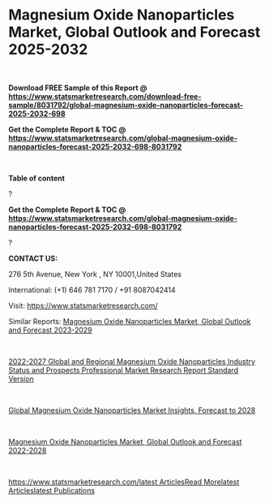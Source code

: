 <h1>Magnesium Oxide Nanoparticles Market, Global Outlook and Forecast 2025-2032</h1><br/><p><strong>Download FREE Sample of this Report @ <a href="https://www.statsmarketresearch.com/download-free-sample/8031792/global-magnesium-oxide-nanoparticles-forecast-2025-2032-698">https://www.statsmarketresearch.com/download-free-sample/8031792/global-magnesium-oxide-nanoparticles-forecast-2025-2032-698</a></strong></p>
 
 
 
 <div><b>Get the Complete Report & TOC @ <a href="https://www.statsmarketresearch.com/global-magnesium-oxide-nanoparticles-forecast-2025-2032-698-8031792">https://www.statsmarketresearch.com/global-magnesium-oxide-nanoparticles-forecast-2025-2032-698-8031792</a></b></div>
 
 
 
 <p><br />
 
 <b>Table of content</b></p>
 
 
 
 <p>? </p>
 
 
 
 <div><b>Get the Complete Report & TOC @ <a href="https://www.statsmarketresearch.com/global-magnesium-oxide-nanoparticles-forecast-2025-2032-698-8031792">https://www.statsmarketresearch.com/global-magnesium-oxide-nanoparticles-forecast-2025-2032-698-8031792</a></b></div>
 
 
 
 <p>? </p>
 
 
 
 <p><b>CONTACT US:</b><br />
 
 276 5th Avenue, New York , NY 10001,United States<br />
 
 International: (+1) 646 781 7170 / +91 8087042414<br />
 
 Visit: <a href="https://www.statsmarketresearch.com/">https://www.statsmarketresearch.com/</a><br />
 
 Similar Reports: <a href="https://www.statsmarketresearch.com/global-magnesium-oxide-nanoparticles-forecast-2025-2032-698-8031792">Magnesium Oxide Nanoparticles Market, Global Outlook and Forecast 2023-2029</a><br />
 
 <br />
 
 <a href="https://www.statsmarketresearch.com/global-magnesium-oxide-nanoparticles-forecast-2025-2032-698-8031792">2022-2027 Global and Regional Magnesium Oxide Nanoparticles Industry Status and Prospects Professional Market Research Report Standard Version</a><br />
 
 <br />
 
 <a href="https://www.statsmarketresearch.com/global-magnesium-oxide-nanoparticles-forecast-2025-2032-698-8031792">Global Magnesium Oxide Nanoparticles Market Insights, Forecast to 2028</a><br />
 
 <br />
 
 <a href="https://www.statsmarketresearch.com/global-magnesium-oxide-nanoparticles-forecast-2025-2032-698-8031792">Magnesium Oxide Nanoparticles Market, Global Outlook and Forecast 2022-2028</a><br />
 
 <br />
 
 <a href="https://gyeongbokgung.com">https://www.statsmarketresearch.com/</a><a href="https://hallyeomaritime.com">latest Articles</a><a href="https://jingwansa.com">Read More</a><a href="https://nguoiviet.jp/">latest Articles</a><a href="https://www.intelmarketresearch.com/">latest Publications</a></p>